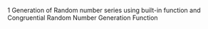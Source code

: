 1	Generation of Random number series  using built-in function and Congruential Random Number Generation Function
